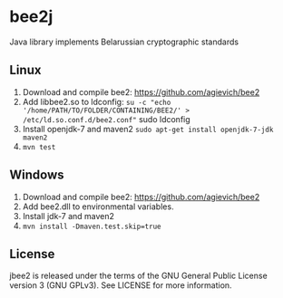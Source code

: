 # bee2j
Java library implements Belarussian cryptographic standards  
## Linux ##
1. Download and compile  bee2: https://github.com/agievich/bee2  
2. Add libbee2.so to ldconfig:
	```su -c "echo '/home/PATH/TO/FOLDER/CONTAINING/BEE2/' >  /etc/ld.so.conf.d/bee2.conf"```
	sudo ldconfig  
3. Install openjdk-7 and maven2 ```sudo apt-get install openjdk-7-jdk maven2```  
4. ```mvn test```  
## Windows ##
1. Download and compile  bee2: https://github.com/agievich/bee2  
2. Add bee2.dll to environmental variables.  
3. Install jdk-7 and maven2   
4. ```mvn install -Dmaven.test.skip=true```  
## License ##
jbee2 is released under the terms of the GNU General Public License version 3 (GNU GPLv3). See LICENSE for more information.
